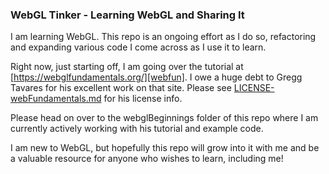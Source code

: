 ### WebGL Tinker - Learning WebGL and Sharing It

I am learning WebGL.  This repo is an ongoing effort as I do so,
refactoring and expanding various code I come across as I use it to learn.

Right now, just starting off, I am going over the tutorial at
[https://webglfundamentals.org/][webfun].  I owe a huge debt to
Gregg Tavares for his excellent work on that site.  Please
see [LICENSE-webFundamentals.md][webfun-license] for his license info.

Please head on over to the webglBeginnings folder of this repo
where I am currently actively working with his tutorial and
example code.

I am new to WebGL, but hopefully this repo will grow into it
with me and be a valuable resource for anyone who wishes to
learn, including me!

[webfun]: https://webglfundamentals.org/
[webfun-license]:  https://github.com/aeoril/webglTinker/blob/master/LICENSE-webFundamentals.md
